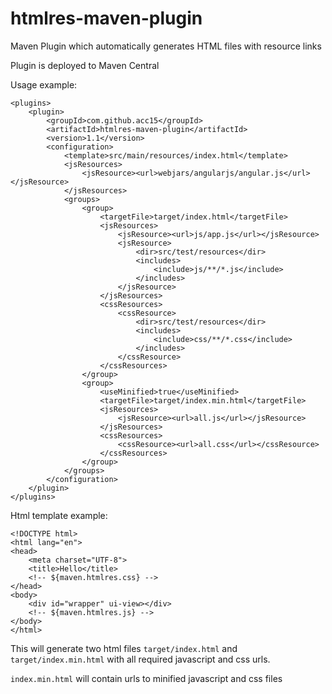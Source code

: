 # htmlres-maven-plugin
Maven Plugin which automatically generates HTML files with resource links

Plugin is deployed to Maven Central

Usage example:

    <plugins>
        <plugin>
            <groupId>com.github.acc15</groupId>
            <artifactId>htmlres-maven-plugin</artifactId>
            <version>1.1</version>
            <configuration>
                <template>src/main/resources/index.html</template>
                <jsResources>
                    <jsResource><url>webjars/angularjs/angular.js</url></jsResource>
                </jsResources>
                <groups>
                    <group>
                        <targetFile>target/index.html</targetFile>
                        <jsResources>
                            <jsResource><url>js/app.js</url></jsResource>
                            <jsResource>
                                <dir>src/test/resources</dir>
                                <includes>
                                    <include>js/**/*.js</include>
                                </includes>
                            </jsResource>
                        </jsResources>
                        <cssResources>
                            <cssResource>
                                <dir>src/test/resources</dir>
                                <includes>
                                    <include>css/**/*.css</include>
                                </includes>
                            </cssResource>
                        </cssResources>
                    </group>
                    <group>
                        <useMinified>true</useMinified>
                        <targetFile>target/index.min.html</targetFile>
                        <jsResources>
                            <jsResource><url>all.js</url></jsResource>
                        </jsResources>
                        <cssResources>
                            <cssResource><url>all.css</url></cssResource>
                        </cssResources>
                    </group>
                </groups>
            </configuration>
        </plugin>
    </plugins>

Html template example:

    <!DOCTYPE html>
    <html lang="en">
    <head>
        <meta charset="UTF-8">
        <title>Hello</title>
        <!-- ${maven.htmlres.css} -->
    </head>
    <body>
        <div id="wrapper" ui-view></div>
        <!-- ${maven.htmlres.js} -->
    </body>
    </html>

This will generate two html files `target/index.html` and `target/index.min.html` with
all required javascript and css urls.

`index.min.html` will contain urls to minified javascript and css files